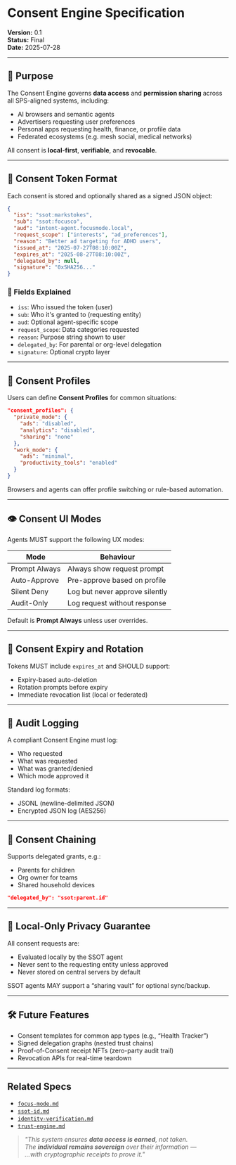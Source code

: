 # Consent Engine Specification
**Version:** 0.1  
**Status:** Final  
**Date:** 2025-07-28  

---

## 🔐 Purpose

The Consent Engine governs **data access** and **permission sharing** across all SPS-aligned systems, including:

- AI browsers and semantic agents
- Advertisers requesting user preferences
- Personal apps requesting health, finance, or profile data
- Federated ecosystems (e.g. mesh social, medical networks)

All consent is **local-first**, **verifiable**, and **revocable**.

---

## 🧠 Consent Token Format

Each consent is stored and optionally shared as a signed JSON object:

```json
{
  "iss": "ssot:markstokes",
  "sub": "ssot:focusco",
  "aud": "intent-agent.focusmode.local",
  "request_scope": ["interests", "ad_preferences"],
  "reason": "Better ad targeting for ADHD users",
  "issued_at": "2025-07-27T08:10:00Z",
  "expires_at": "2025-08-27T08:10:00Z",
  "delegated_by": null,
  "signature": "0xSHA256..."
}
```

### 🔑 Fields Explained

- `iss`: Who issued the token (user)
- `sub`: Who it's granted to (requesting entity)
- `aud`: Optional agent-specific scope
- `request_scope`: Data categories requested
- `reason`: Purpose string shown to user
- `delegated_by`: For parental or org-level delegation
- `signature`: Optional crypto layer

---

## 🧭 Consent Profiles

Users can define **Consent Profiles** for common situations:

```json
"consent_profiles": {
  "private_mode": {
    "ads": "disabled",
    "analytics": "disabled",
    "sharing": "none"
  },
  "work_mode": {
    "ads": "minimal",
    "productivity_tools": "enabled"
  }
}
```

Browsers and agents can offer profile switching or rule-based automation.

---

## 👁️ Consent UI Modes

Agents MUST support the following UX modes:

| Mode           | Behaviour                        |
|----------------|----------------------------------|
| Prompt Always  | Always show request prompt       |
| Auto-Approve   | Pre-approve based on profile     |
| Silent Deny    | Log but never approve silently   |
| Audit-Only     | Log request without response     |

Default is **Prompt Always** unless user overrides.

---

## 🔄 Consent Expiry and Rotation

Tokens MUST include `expires_at` and SHOULD support:
- Expiry-based auto-deletion
- Rotation prompts before expiry
- Immediate revocation list (local or federated)

---

## 📜 Audit Logging

A compliant Consent Engine must log:
- Who requested
- What was requested
- What was granted/denied
- Which mode approved it

Standard log formats:
- JSONL (newline-delimited JSON)
- Encrypted JSON log (AES256)

---

## 🧬 Consent Chaining

Supports delegated grants, e.g.:

- Parents for children
- Org owner for teams
- Shared household devices

```json
"delegated_by": "ssot:parent.id"
```

---

## 🔐 Local-Only Privacy Guarantee

All consent requests are:
- Evaluated locally by the SSOT agent
- Never sent to the requesting entity unless approved
- Never stored on central servers by default

SSOT agents MAY support a “sharing vault” for optional sync/backup.

---

## 🛠 Future Features

- Consent templates for common app types (e.g., “Health Tracker”)
- Signed delegation graphs (nested trust chains)
- Proof-of-Consent receipt NFTs (zero-party audit trail)
- Revocation APIs for real-time teardown

---

## Related Specs

- [`focus-mode.md`](./focus-mode.md)
- [`ssot-id.md`](./ssot-id.md)
- [`identity-verification.md`](./identity-verification.md)
- [`trust-engine.md`](../consent-engine/trust-engine.md)

> _"This system ensures **data access is earned**, not taken.  
The **individual remains sovereign** over their information —  
...with cryptographic receipts to prove it."_
